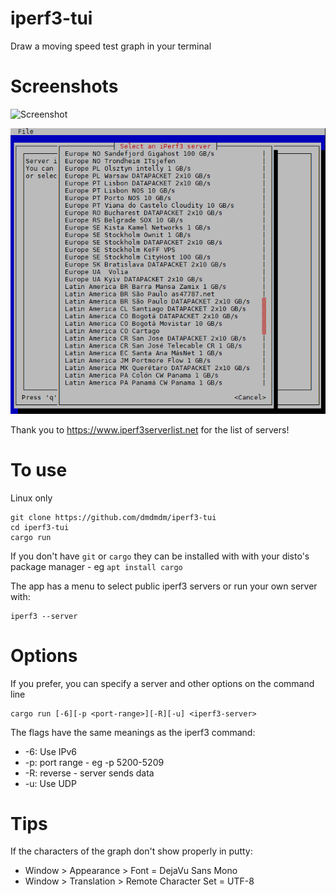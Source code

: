# iperf3-tui
Draw a moving speed test graph in your terminal

# Screenshots
![Screenshot](iperf3-tui2.gif)

![Select Server](select-server.png)

Thank you to https://www.iperf3serverlist.net for the list of servers!

# To use
Linux only

    git clone https://github.com/dmdmdm/iperf3-tui
    cd iperf3-tui
    cargo run

If you don't have `git` or `cargo` they can be installed with with your disto's
package manager - eg `apt install cargo`

The app has a menu to select public iperf3 servers or run your own server with:

    iperf3 --server

# Options
If you prefer, you can specify a server and other options on the command line

    cargo run [-6][-p <port-range>][-R][-u] <iperf3-server>

The flags have the same meanings as the iperf3 command:
- -6: Use IPv6
- -p: port range - eg -p 5200-5209
- -R: reverse - server sends data
- -u: Use UDP

# Tips
If the characters of the graph don't show properly in putty:
- Window > Appearance > Font = DejaVu Sans Mono
- Window > Translation > Remote Character Set = UTF-8
